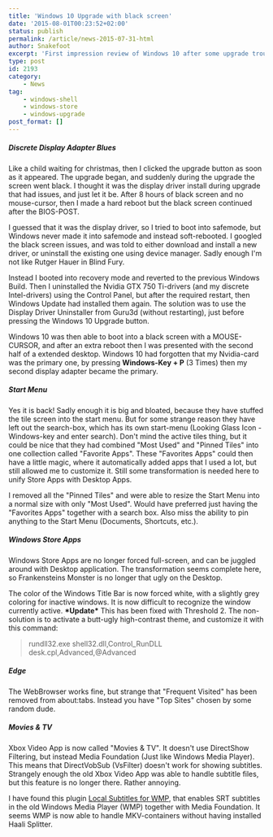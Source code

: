 ```yaml
---
title: 'Windows 10 Upgrade with black screen'
date: '2015-08-01T00:23:52+02:00'
status: publish
permalink: /article/news-2015-07-31-html
author: Snakefoot
excerpt: 'First impression review of Windows 10 after some upgrade trouble. A meeting between a software developer and Microsoft Windows 10.'
type: post
id: 2193
category:
    - News
tag:
    - windows-shell
    - windows-store
    - windows-upgrade
post_format: []
---
```

##### Discrete Display Adapter Blues

 Like a child waiting for christmas, then I clicked the upgrade button as soon as it appeared. The upgrade began, and suddenly during the upgrade the screen went black. I thought it was the display driver install during upgrade that had issues, and just let it be. After 8 hours of black screen and no mouse-cursor, then I made a hard reboot but the black screen continued after the BIOS-POST.  
  
 I guessed that it was the display driver, so I tried to boot into safemode, but Windows never made it into safemode and instead soft-rebooted. I googled the black screen issues, and was told to either download and install a new driver, or uninstall the existing one using device manager. Sadly enough I'm not like Rutger Hauer in Blind Fury.  
  
 Instead I booted into recovery mode and reverted to the previous Windows Build. Then I uninstalled the Nvidia GTX 750 Ti-drivers (and my discrete Intel-drivers) using the Control Panel, but after the required restart, then Windows Update had installed them again. The solution was to use the Display Driver Uninstaller from Guru3d (without restarting), just before pressing the Windows 10 Upgrade button.  
  
 Windows 10 was then able to boot into a black screen with a MOUSE-CURSOR, and after an extra reboot then I was presented with the second half of a extended desktop. Windows 10 had forgotten that my Nvidia-card was the primary one, by pressing **Windows-Key + P** (3 Times) then my second display adapter became the primary.  
##### Start Menu

 Yes it is back! Sadly enough it is big and bloated, because they have stuffed the tile screen into the start menu. But for some strange reason they have left out the search-box, which has its own start-menu (Looking Glass Icon - Windows-key and enter search). Don't mind the active tiles thing, but it could be nice that they had combined "Most Used" and "Pinned Tiles" into one collection called "Favorite Apps". These "Favorites Apps" could then have a little magic, where it automatically added apps that I used a lot, but still allowed me to customize it. Still some transformation is needed here to unify Store Apps with Desktop Apps.  
  
 I removed all the "Pinned Tiles" and were able to resize the Start Menu into a normal size with only "Most Used". Would have preferred just having the "Favorites Apps" together with a search box. Also miss the ability to pin anything to the Start Menu (Documents, Shortcuts, etc.).
 
##### Windows Store Apps

 Windows Store Apps are no longer forced full-screen, and can be juggled around with Desktop application. The transformation seems complete here, so Frankensteins Monster is no longer that ugly on the Desktop.  
  
 The color of the Windows Title Bar is now forced white, with a slightly grey coloring for inactive windows. It is now difficult to recognize the window currently active. **\*Update\*** This has been fixed with Threshold 2. The non-solution is to activate a butt-ugly high-contrast theme, and customize it with this command:
 > rundll32.exe shell32.dll,Control\_RunDLL desk.cpl,Advanced,@Advanced

##### Edge

 The WebBrowser works fine, but strange that "Frequent Visited" has been removed from about:tabs. Instead you have "Top Sites" chosen by some random dude.
 
##### Movies &amp; TV

 Xbox Video App is now called "Movies &amp; TV". It doesn't use DirectShow Filtering, but instead Media Foundation (Just like Windows Media Player). This means that DirectVobSub (VsFilter) doesn't work for showing subtitles. Strangely enough the old Xbox Video App was able to handle subtitle files, but this feature is no longer there. Rather annoying.  
  
 I have found this plugin [Local Subtitles for WMP](http://sourceforge.net/projects/wmpsub/), that enables SRT subtitles in the old Windows Media Player (WMP) together with Media Foundation. It seems WMP is now able to handle MKV-containers without having installed Haali Splitter.